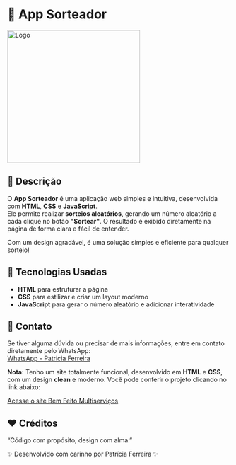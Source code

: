 # 🎲 App Sorteador

<img src="./img/imgapp.PNG" alt="Logo" width="300" />

## 📝 Descrição

O **App Sorteador** é uma aplicação web simples e intuitiva, desenvolvida com **HTML**, **CSS** e **JavaScript**.  
Ele permite realizar **sorteios aleatórios**, gerando um número aleatório a cada clique no botão **"Sortear"**. O resultado é exibido diretamente na página de forma clara e fácil de entender.

Com um design agradável, é uma solução simples e eficiente para qualquer sorteio!

## 🚀 Tecnologias Usadas

- **HTML** para estruturar a página
- **CSS** para estilizar e criar um layout moderno
- **JavaScript** para gerar o número aleatório e adicionar interatividade

  
## 📩 Contato

Se tiver alguma dúvida ou precisar de mais informações, entre em contato diretamente pelo WhatsApp:  
[WhatsApp - Patricia Ferreira](https://wa.me/5534999035964)

**Nota:** 
Tenho um site totalmente funcional, desenvolvido em **HTML** e **CSS**, com um design **clean** e moderno. Você pode conferir o projeto clicando no link abaixo:

<a href="https://pattymarwebdev.github.io/sitebemfeitomultiservicos/" target="_blank">Acesse o site Bem Feito Multiserviços</a>

## ❤️ Créditos

“Código com propósito, design com alma.”

✨ Desenvolvido com carinho por Patrícia Ferreira ✨
